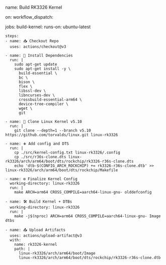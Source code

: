 name: Build RK3326 Kernel

on:
  workflow_dispatch:

jobs:
  build-kernel:
    runs-on: ubuntu-latest

    steps:
    - name: 📥 Checkout Repo
      uses: actions/checkout@v3

    - name: 🧰 Install Dependencies
      run: |
        sudo apt-get update
        sudo apt-get install -y \
          build-essential \
          bc \
          bison \
          flex \
          libssl-dev \
          libncurses-dev \
          crossbuild-essential-arm64 \
          device-tree-compiler \
          wget \
          git

    - name: 🐧 Clone Linux Kernel v5.10
      run: |
        git clone --depth=1 --branch v5.10 https://github.com/torvalds/linux.git linux-rk3326

    - name: ➕ Add config and DTS
      run: |
        cp ./src/kernel-config.txt linux-rk3326/.config
        cp ./src/r36s-clone.dts linux-rk3326/arch/arm64/boot/dts/rockchip/rk3326-r36s-clone.dts
        echo 'dtb-$(CONFIG_ARCH_ROCKCHIP) += rk3326-r36s-clone.dtb' >> linux-rk3326/arch/arm64/boot/dts/rockchip/Makefile

    - name: ⚙️ Finalize Kernel Config
      working-directory: linux-rk3326
      run: |
        make ARCH=arm64 CROSS_COMPILE=aarch64-linux-gnu- olddefconfig

    - name: 🛠️ Build Kernel + DTBs
      working-directory: linux-rk3326
      run: |
        make -j$(nproc) ARCH=arm64 CROSS_COMPILE=aarch64-linux-gnu- Image dtbs

    - name: 📤 Upload Artifacts
      uses: actions/upload-artifact@v3
      with:
        name: rk3326-kernel
        path: |
          linux-rk3326/arch/arm64/boot/Image
          linux-rk3326/arch/arm64/boot/dts/rockchip/rk3326-r36s-clone.dtb